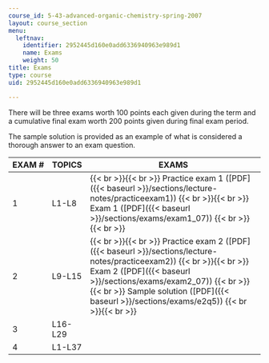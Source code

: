 ```yaml
---
course_id: 5-43-advanced-organic-chemistry-spring-2007
layout: course_section
menu:
  leftnav:
    identifier: 2952445d160e0add6336940963e989d1
    name: Exams
    weight: 50
title: Exams
type: course
uid: 2952445d160e0add6336940963e989d1

---
```


There will be three exams worth 100 points each given during the term and a cumulative final exam worth 200 points given during final exam period.

The sample solution is provided as an example of what is considered a thorough answer to an exam question.

| EXAM # | TOPICS | EXAMS |
| --- | --- | --- |
| 1 | L1-L8 |  {{< br >}}{{< br >}} Practice exam 1 ([PDF]({{< baseurl >}}/sections/lecture-notes/practiceexam1)) {{< br >}}{{< br >}} Exam 1 ([PDF]({{< baseurl >}}/sections/exams/exam1_07)) {{< br >}}{{< br >}}  |
| 2 | L9-L15 |  {{< br >}}{{< br >}} Practice exam 2 ([PDF]({{< baseurl >}}/sections/lecture-notes/practiceexam2)) {{< br >}}{{< br >}} Exam 2 ([PDF]({{< baseurl >}}/sections/exams/exam2_07)) {{< br >}}{{< br >}} Sample solution ([PDF]({{< baseurl >}}/sections/exams/e2q5)) {{< br >}}{{< br >}}  |
| 3 | L16-L29 | &nbsp; |
| 4 | L1-L37 |